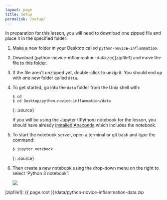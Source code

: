```yaml
---
layout: page
title: Setup
permalink: /setup/
---
```


In preparation for this lesson, you will need to download one zipped file and place it in the specified folder:

1. Make a new folder in your Desktop called `python-novice-inflammation`.
2. Download [python-novice-inflammation-data.zip][zipfile1] and move the file to this folder.
3. If the file aren't unzipped yet, double-click to unzip it. You should end up with 
one new folder called `data`.
4. To get started, go into the `data` folder from the Unix shell with:

	~~~
	$ cd
	$ cd Desktop/python-novice-inflammation/data
	~~~
	{: .source}

	If you will be using the Jupyter (IPython) notebook for the lesson,
	you should have already
	[installed Anaconda](http://swcarpentry.github.io/workshop-template/#setup)
	which includes the notebook.

5. To start the notebook server, open a terminal or git bash and type the command:

	~~~
	$ jupyter notebook
	~~~
	{: .source}

6. Then create a new notebook using the drop-down menu on the right to select 'Python 3 notebook':

	![](../fig/new-notebook.png)

[zipfile1]: {{ page.root }}/data/python-novice-inflammation-data.zip
